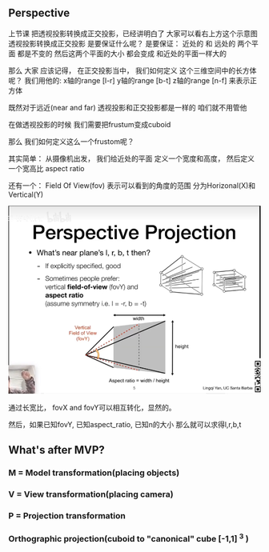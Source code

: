 ## Perspective

上节课 把透视投影转换成正交投影，已经讲明白了
大家可以看右上方这个示意图
透视投影转换成正交投影 是要保证什么呢？
是要保证： 近处的 和 远处的 两个平面 都是不变的
然后这两个平面的大小 都会变成 和近处的平面一样大的

那么 大家 应该记得， 在正交投影当中， 我们如何定义 
这个三维空间中的长方体呢？
我们用他的:
x轴的range [l-r]
y轴的range [b-t]
z轴的range [n-f]
来表示正方体

既然对于远近(near and far) 透视投影和正交投影都是一样的
咱们就不用管他

在做透视投影的时候 
我们需要把frustum变成cuboid

那么 我们如何定义这么一个frustom呢？

其实简单：
从摄像机出发，
我们给近处的平面 定义一个宽度和高度，
然后定义一个宽高比 aspect ratio

还有一个： Field Of View(fov) 
表示可以看到的角度的范围
分为Horizonal(X)和Vertical(Y)

![alt text](QQ20240925-010924.png)

通过长宽比， fovX and fovY可以相互转化，显然的。

然后，如果已知fovY, 已知aspect_ratio, 已知n的大小
那么就可以求得l,r,b,t

## What's after MVP?

### M = Model transformation(placing objects)
### V = View transformation(placing camera)
### P = Projection transformation
### Orthographic projection(cuboid to "canonical" cube [-1,1] <sup>3</sup>  )
